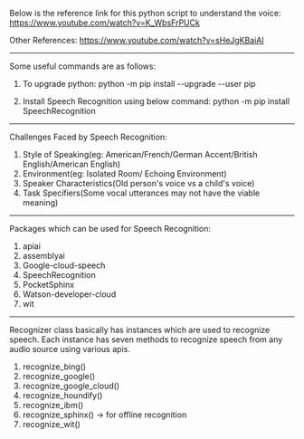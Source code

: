 Below is the reference link for this python script to understand the voice:
https://www.youtube.com/watch?v=K_WbsFrPUCk

Other References:
https://www.youtube.com/watch?v=sHeJgKBaiAI

---------------------------------------------------
Some useful commands are as follows:

1)	To upgrade python:
python -m pip install --upgrade --user pip

2) Install Speech Recognition using below command:
python -m pip install SpeechRecognition

----------------------------------------------------
Challenges Faced by Speech Recognition:
1) Style of Speaking(eg: American/French/German Accent/British English/American English)
2) Environment(eg: Isolated Room/ Echoing Environment)
3) Speaker Characteristics(Old person's voice vs a child's voice)
4) Task Specifiers(Some vocal utterances may not have the viable meaning)

----------------------------------------------------
Packages which can be used for Speech Recognition:
1) apiai
2) assemblyai
3) Google-cloud-speech
4) SpeechRecognition
5) PocketSphinx
6) Watson-developer-cloud
7) wit

--------------------------
Recognizer class basically has instances which are used to recognize speech. Each instance has seven methods 
to recognize speech from any audio source using various apis.
1) recognize_bing()
2) recognize_google()
3) recognize_google_cloud()
4) recognize_houndify()
5) recognize_ibm()
6) recognize_sphinx() -> for offline recognition
7) recognize_wit()


